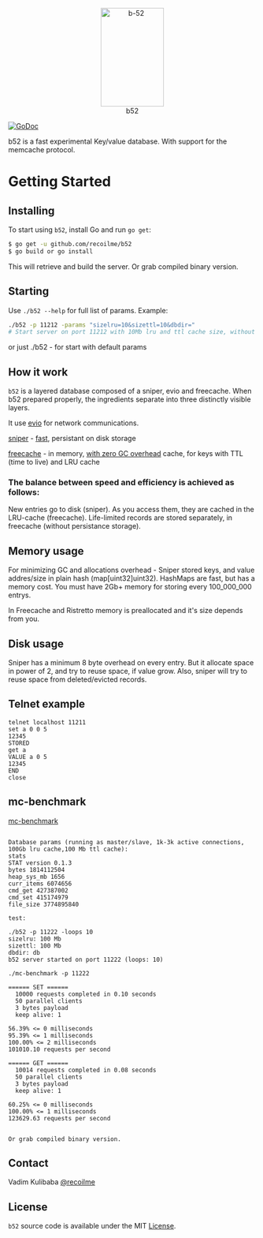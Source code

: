 

<p align="center">
<img 
    src="https://upload.wikimedia.org/wikipedia/commons/3/3a/Cocktail_B52.jpg" 
    width="128" height="200" border="0" alt="b-52">
    <br>
    b52
</p>


[![GoDoc](https://img.shields.io/badge/api-reference-blue.svg?style=flat-square)](https://godoc.org/github.com/recoilme/b52)

b52 is a fast experimental Key/value database. With support for the memcache protocol.


# Getting Started

## Installing

To start using `b52`, install Go and run `go get`:

```sh
$ go get -u github.com/recoilme/b52
$ go build or go install
```

This will retrieve and build the server. Or grab compiled binary version.

## Starting

Use `./b52 --help` for full list of params. Example:

```sh
./b52 -p 11212 -params "sizelru=10&sizettl=10&dbdir="
# Start server on port 11212 with 10Mb lru and ttl cache size, without persistent database.
```

or just ./b52 - for start with default params

## How it work

`b52` is a layered database composed of a sniper, evio and freecache.
When b52 prepared properly, the ingredients separate into three distinctly visible layers.

It use [evio](https://github.com/tidwall/evio) for network communications.

[sniper](https://github.com/recoilme/sniper) - [fast](https://github.com/recoilme/sniper#performance), persistant on disk storage

[freecache](https://github.com/coocood/freecache) - in memory, [with zero GC overhead](https://github.com/coocood/freecache#features) cache, for keys with TTL (time to live) and LRU cache


### The balance between speed and efficiency is achieved as follows:

New entries go to disk (sniper). As you access them, they are cached in the LRU-cache (freecache). Life-limited records are stored separately, in freecache (without persistance storage).

## Memory usage

For minimizing GC and allocations overhead - Sniper stored keys, and value addres/size in plain hash (map[uint32]uint32). HashMaps are fast, but has a memory cost. You must have 2Gb+ memory for storing every 100_000_000 entrys.

In Freecache and Ristretto memory is preallocated and it's size depends from you. 

## Disk usage

Sniper has a minimum 8 byte overhead on every entry. But it allocate space in power of 2, and try to reuse space, if value grow. Also, sniper will try to reuse space from deleted/evicted records.

## Telnet example

```
telnet localhost 11211
set a 0 0 5
12345
STORED
get a
VALUE a 0 5
12345
END
close
```

## mc-benchmark

[mc-benchmark](https://github.com/antirez/mc-benchmark)
```

Database params (running as master/slave, 1k-3k active connections, 100Gb lru cache,100 Mb ttl cache):
stats
STAT version 0.1.3
bytes 1814112504
heap_sys_mb 1656
curr_items 6074656
cmd_get 427387002
cmd_set 415174979
file_size 3774895840

test:

./b52 -p 11222 -loops 10
sizelru: 100 Mb
sizettl: 100 Mb
dbdir: db
b52 server started on port 11222 (loops: 10)

./mc-benchmark -p 11222

====== SET ======
  10000 requests completed in 0.10 seconds
  50 parallel clients
  3 bytes payload
  keep alive: 1

56.39% <= 0 milliseconds
95.39% <= 1 milliseconds
100.00% <= 2 milliseconds
101010.10 requests per second

====== GET ======
  10014 requests completed in 0.08 seconds
  50 parallel clients
  3 bytes payload
  keep alive: 1

60.25% <= 0 milliseconds
100.00% <= 1 milliseconds
123629.63 requests per second


Or grab compiled binary version.
```



## Contact

Vadim Kulibaba [@recoilme](https://github.com/recoilme)

## License

`b52` source code is available under the MIT [License](/LICENSE).

